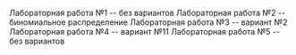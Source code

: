Лабораторная работа №1 -- без вариантов
Лабораторная работа №2 -- биномиальное распределение
Лабораторная работа №3 -- вариант №2
Лабораторная работа №4 -- вариант №11
Лабораторная работа №5 -- без вариантов